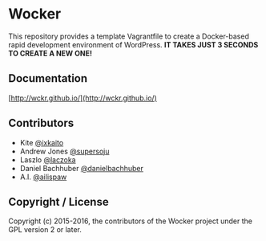 # Wocker

This repository provides a template Vagrantfile to create a Docker-based rapid development environment of WordPress. __IT TAKES JUST 3 SECONDS TO CREATE A NEW ONE!__

## Documentation

[http://wckr.github.io/](http://wckr.github.io/)

## Contributors

- Kite [@ixkaito](https://github.com/ixkaito)
- Andrew Jones [@supersoju](https://github.com/supersoju)
- Laszlo [@laczoka](https://github.com/laczoka)
- Daniel Bachhuber [@danielbachhuber](https://github.com/danielbachhuber)
- A.I. [@ailispaw](https://github.com/ailispaw)

## Copyright / License

Copyright (c) 2015-2016, the contributors of the Wocker project under the GPL version 2 or later.

